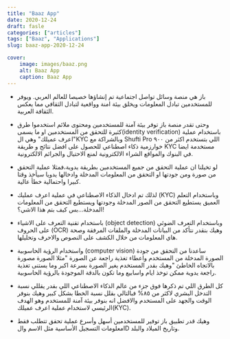 ```yaml
---
title: "Baaz App"
date: 2020-12-24
draft: fasle
categories: ["articles"]
tags: ["Baaz", "Applications"]
slug: baaz-app-2020-12-24

cover:
    image: images/baaz.png
    alt: Baaz App
    caption: Baaz App
---
```



- باز هي منصة وسائل تواصل اجتماعية تم إنشاؤها خصيصا للعالم العربي. ويوفر للمستخدمين تبادل المعلومات ويخلق بيئة امنة وواقعية لتبادل الثقافي مما يعكس الثقافة العربية.

- وحتى تقدر منصة باز توفر بيئة آمنة للمستخدمين ومحتوى ملائم استخدموا طرق كثيرة للتحقق من المستخدمين او ما يسمى(identity verification) باستخدام عملية "اعرف عميلك" وهي الKYC وبالشراكة مع Shufti Pro اللي بتستخدم اكثر من ٩٠٠ خوارزمية ذكاء اصطناعي للحصول على افضل نتائج و طريقة KYC مستخدمة ايضا في البنوك والمواقع الشراء الالكترونية لمنع الاحتيال والجرائم الالكترونية.

- لو تخيلنا ان عملية التحقق من جميع المستخدمين بطريقة يدوية،فمثلا عملية التحقق من صورة ومن جودتها او التحقق من المعلومات المدخلة وادخالها يدويا سيأخذ وقتا كبيرا واحتمالية خطأ عالية.

- لذلك تم ادخال الذكاء الاصطناعي في عملية اعرف عمليك (KYC) وباستخدام التعلم العميق يستطيع التحقق من الصور المدخلة وجودتها ويستطيع التحقق من المعلومات المدخلة...بس كيف بتم هذا الاشي؟!

- باستخدام تقنية التعرف على الاشياء (object detection) وباستخدام التعرف الضوئي على الحروف (OCR) وهيك بنقدر نتأكد من البيانات المدخلة والملفات المرفقة وصحة هاي المعلومات من خلال الكشف على النصوص والاحرف وتحليلها.

- واستخدام الرؤية الحاسوبية (computer vision) ساعدنا من التحقق من جودة الصورة المدخلة من المستخدم واعطاء تغذية راجعة عن الصورة "مثلا الصورة مصورة بالاتجاه الخاطئ "وهيك بقدر المستخدم يغير الصورة بسرعة اكبر وما يستنى تغذية راجعة يدوية ممكن توخذ ايام واسابيع وما تكون بالدقة الموجودة بالرؤية الحاسوبية.

- كل الطرق اللي تم ذكرها فوق جزء من عالم الذكاء الاصطناعي اللي بقدر يقللي نسبة التدخل البشري لاكثر من ٨٥% فبالتالي بقلل نسبة الخطا بشكل كبير وهيك بنوفر الوقت والجهد على المستخدم والافضل انه بنوفر بيئة آمنة للمستخدم وهو الهدف الرئيسي لاستخدام عملية اعرف عميلك(KYC).

- وهيك قدر تطبيق باز توفير للمستخدمين أسهل وأسرع عملية تحقق تتطلب فقط معلومات التسجيل الأساسية مثل الاسم والID وتاريخ الميلاد والبلد.

